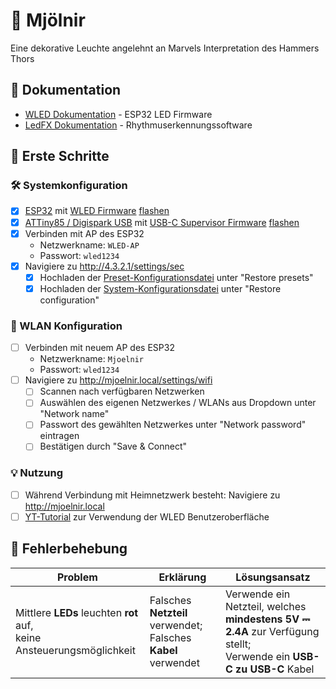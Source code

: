 # 🔨 Mjölnir
Eine dekorative Leuchte angelehnt an Marvels Interpretation des Hammers Thors

## 📖 Dokumentation
<!-- - [Mjölnir dokumentation](doc/) -->
- [WLED Dokumentation](https://kno.wled.ge/) - ESP32 LED Firmware
- [LedFX Dokumentation](https://docs.ledfx.app/en/stable/) - Rhythmuserkennungssoftware

## 🚀 Erste Schritte
### 🛠️ Systemkonfiguration
- [x] [ESP32](https://amzn.eu/d/4D6PdJC) mit [WLED Firmware](https://github.com/wled/WLED/releases/latest) [flashen](kno.wled.ge/basics/install-binary/)
- [x] [ATTiny85 / Digispark USB](https://amzn.eu/d/9wXMY9x) mit [USB-C Supervisor Firmware](software/usb_controller/) [flashen](https://www.instructables.com/How-to-Program-an-ATtiny-85-Digispark/)
- [x] Verbinden mit AP des ESP32
    - Netzwerkname: ```WLED-AP```
    - Passwort: ```wled1234```
- [x] Navigiere zu http://4.3.2.1/settings/sec
    - [x] Hochladen der [Preset-Konfigurationsdatei](config/wled_presets_Mjoelnir.json) unter "Restore presets"
    - [x] Hochladen der [System-Konfigurationsdatei](config/wled_cfg_Mjoelnir.json) unter "Restore configuration"
### 🛜 WLAN Konfiguration
- [ ] Verbinden mit neuem AP des ESP32
    - Netzwerkname: ```Mjoelnir```
    - Passwort: ```wled1234```
- [ ] Navigiere zu http://mjoelnir.local/settings/wifi
    - [ ] Scannen nach verfügbaren Netzwerken
    - [ ] Auswählen des eigenen Netzwerkes / WLANs aus Dropdown unter "Network name"
    - [ ] Passwort des gewählten Netzwerkes unter "Network password" eintragen
    - [ ] Bestätigen durch "Save & Connect"
### 💡 Nutzung
- [ ] Während Verbindung mit Heimnetzwerk besteht: Navigiere zu http://mjoelnir.local
- [ ] [YT-Tutorial](https://www.youtube.com/watch?v=YQyN5y-gb6I) zur Verwendung der WLED Benutzeroberfläche

## 🔧 Fehlerbehebung
| Problem | Erklärung | Lösungsansatz |
| --- | --- | --- |
| Mittlere **LEDs** leuchten **rot** auf, <br> keine Ansteuerungsmöglichkeit | Falsches **Netzteil** verwendet; <br> Falsches **Kabel** verwendet | Verwende ein Netzteil, welches <br> **mindestens 5V ⎓ 2.4A** zur Verfügung stellt; <br> Verwende ein **USB-C zu USB-C** Kabel |
